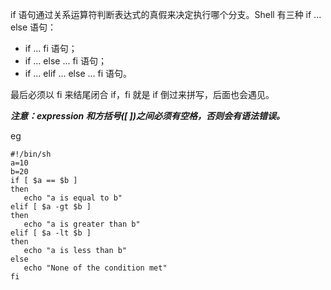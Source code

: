 if 语句通过关系运算符判断表达式的真假来决定执行哪个分支。Shell 有三种 if ... else 语句：

- if ... fi 语句；
- if ... else ... fi 语句；
- if ... elif ... else ... fi 语句。

最后必须以 fi 来结尾闭合 if，fi 就是 if 倒过来拼写，后面也会遇见。

***注意：expression 和方括号([ ])之间必须有空格，否则会有语法错误。***

eg

    #!/bin/sh
    a=10
    b=20
    if [ $a == $b ]
    then
       echo "a is equal to b"
    elif [ $a -gt $b ]
    then
       echo "a is greater than b"
    elif [ $a -lt $b ]
    then
       echo "a is less than b"
    else
       echo "None of the condition met"
    fi
